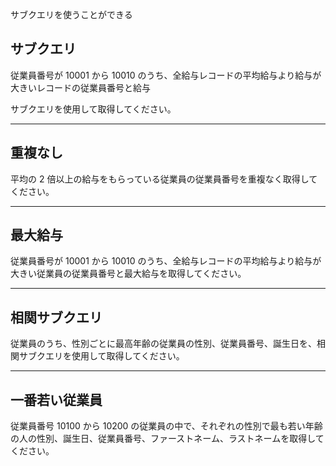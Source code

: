 サブクエリを使うことができる

## サブクエリ

従業員番号が 10001 から 10010 のうち、全給与レコードの平均給与より給与が大きいレコードの従業員番号と給与

サブクエリを使用して取得してください。

---

## 重複なし

平均の 2 倍以上の給与をもらっている従業員の従業員番号を重複なく取得してください。

---

## 最大給与

従業員番号が 10001 から 10010 のうち、全給与レコードの平均給与より給与が大きい従業員の従業員番号と最大給与を取得してください。

---

## 相関サブクエリ

従業員のうち、性別ごとに最高年齢の従業員の性別、従業員番号、誕生日を、相関サブクエリを使用して取得してください。

---

## 一番若い従業員

従業員番号 10100 から 10200 の従業員の中で、それぞれの性別で最も若い年齢の人の性別、誕生日、従業員番号、ファーストネーム、ラストネームを取得してください。

